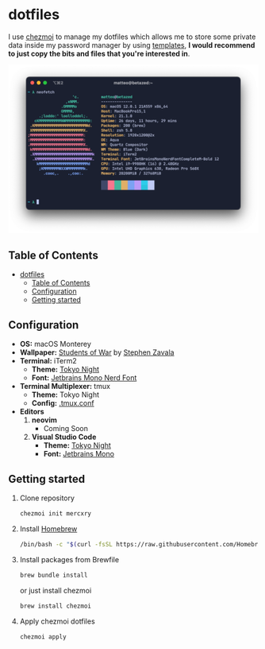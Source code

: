 # dotfiles

I use [chezmoi](https://github.com/twpayne/chezmoi) to manage my dotfiles which allows me to store some private data inside my password manager by using [templates](https://github.com/twpayne/chezmoi/blob/master/docs/TEMPLATING.md), **I would recommend to just copy the bits and files that you're interested in**.

<p align="center">
  <img src="https://github.com/mercxry/dotfiles/blob/main/assets/neofetch-tokyo_night.png?raw=true" alt="iTerm with neofetch, Tokyo Night theme"/>
</p>

## Table of Contents

- [dotfiles](#dotfiles)
  - [Table of Contents](#table-of-contents)
  - [Configuration](#configuration)
  - [Getting started](#getting-started)

## Configuration

- **OS:** macOS Monterey
- **Wallpaper:** [Students of War](https://cdnb.artstation.com/p/assets/images/images/025/563/925/large/stephen-zavala-rebel-camp-1-sz.jpg) by [Stephen Zavala](https://www.artstation.com/artwork/L2qQXA)
- **Terminal:** iTerm2
  - **Theme:** [Tokyo Night](https://github.com/mercxry/dotfiles/blob/main/private_Documents/iTerm2-Themes/tokyo-night.itermcolors)
  - **Font:** [Jetbrains Mono Nerd Font](https://github.com/ryanoasis/nerd-fonts/blob/master/patched-fonts/JetBrainsMono/Ligatures/Regular/complete/JetBrains%20Mono%20Regular%20Nerd%20Font%20Complete%20Mono.ttf)
- **Terminal Multiplexer:** tmux
    - **Theme:** Tokyo Night
    - **Config:** [.tmux.conf](https://github.com/mercxry/dotfiles/blob/main/dot_tmux.conf)
- **Editors**
    1. **neovim**
        - Coming Soon
    2. **Visual Studio Code**
        - **Theme:** [Tokyo Night](https://marketplace.visualstudio.com/items?itemName=enkia.tokyo-night)
        - **Font:** [Jetbrains Mono](https://www.jetbrains.com/lp/mono/)

## Getting started

1. Clone repository

    ```sh
    chezmoi init mercxry
    ```

2. Install [Homebrew](https://brew.sh)

    ```sh
    /bin/bash -c "$(curl -fsSL https://raw.githubusercontent.com/Homebrew/install/HEAD/install.sh)"
    ```

3. Install packages from Brewfile

    ```sh
    brew bundle install
    ```

    or just install chezmoi

    ```sh
    brew install chezmoi
    ```

4. Apply chezmoi dotfiles

    ```sh
    chezmoi apply
    ```

